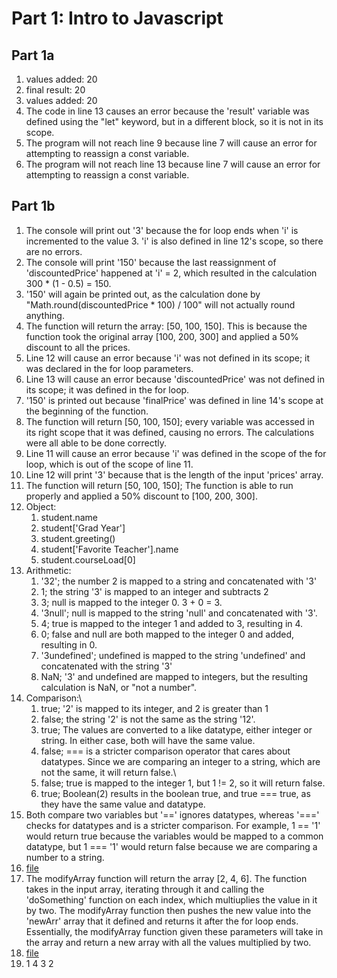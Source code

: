 # Part 1: Intro to Javascript

## Part 1a
1. values added: 20
2. final result: 20
3. values added: 20
4. The code in line 13 causes an error because the 'result' variable was defined using the "let" keyword, but in a different block, so it is not in its scope.
5. The program will not reach line 9 because line 7 will cause an error for attempting to reassign a const variable.
6. The program will not reach line 13 because line 7 will cause an error for attempting to reassign a const variable.

## Part 1b
1. The console will print out '3' because the for loop ends when 'i' is incremented to the value 3. 'i' is also defined in line 12's scope, so there are no errors.
2. The console will print '150' because the last reassignment of 'discountedPrice' happened at 'i' = 2, which resulted in the calculation 300 * (1 - 0.5) = 150.
3. '150' will again be printed out, as the calculation done by "Math.round(discountedPrice * 100) / 100" will not actually round anything.
4. The function will return the array: [50, 100, 150]. This is because the function took the original array [100, 200, 300] and applied a 50% discount to all the prices.
5. Line 12 will cause an error because 'i' was not defined in its scope; it was declared in the for loop parameters.
6. Line 13 will cause an error because 'discountedPrice' was not defined in its scope; it was defined in the for loop.
7. '150' is printed out because 'finalPrice' was defined in line 14's scope at the beginning of the function.
8. The function will return [50, 100, 150]; every variable was accessed in its right scope that it was defined, causing no errors. The calculations were all able to be done correctly.
9. Line 11 will cause an error because 'i' was defined in the scope of the for loop, which is out of the scope of line 11.
10. Line 12 will print '3' because that is the length of the input 'prices' array.
11. The function will return [50, 100, 150]; The function is able to run properly and applied a 50% discount to [100, 200, 300].
12. Object:
    1.  student.name
    2.  student['Grad Year']
    3.  student.greeting()
    4.  student['Favorite Teacher'].name
    5.  student.courseLoad[0]
13. Arithmetic:
    1.  '32'; the number 2 is mapped to a string and concatenated with '3'
    2.  1; the string '3' is mapped to an integer and subtracts 2
    3.  3; null is mapped to the integer 0. 3 + 0 = 3.
    4.  '3null'; null is mapped to the string 'null' and concatenated with '3'.
    5.  4; true is mapped to the integer 1 and added to 3, resulting in 4.
    6.  0; false and null are both mapped to the integer 0 and added, resulting in 0.
    7.  '3undefined'; undefined is mapped to the string 'undefined' and concatenated with the string '3'
    8.  NaN; '3' and undefined are mapped to integers, but the resulting calculation is NaN, or "not a number".
14. Comparison:\
    1.  true; '2' is mapped to its integer, and 2 is greater than 1
    2.  false; the string '2' is not the same as the string '12'.
    3.  true; The values are converted to a like datatype, either integer or string. In either case, both will have the same value.
    4.  false; === is a stricter comparison operator that cares about datatypes. Since we are comparing an integer to a string, which are not the same, it will return false.\
    5.  false; true is mapped to the integer 1, but 1 != 2, so it will return false.
    6.  true; Boolean(2) results in the boolean true, and true === true, as they have the same value and datatype.
15. Both compare two variables but '==' ignores datatypes, whereas '===' checks for datatypes and is a stricter comparison. For example, 1 == '1' would return true because the variables would be mapped to a common datatype, but 1 === '1' would return false because we are comparing a number to a string.
16. [file](part1b-question16.js)
17. The modifyArray function will return the array [2, 4, 6]. The function takes in the input array, iterating through it and calling the 'doSomething' function on each index, which multiuplies the value in it by two. The modifyArray function then pushes the new value into the 'newArr' array that it defined and returns it after the for loop ends. Essentially, the modifyArray function given these parameters will take in the array and return a new array with all the values multiplied by two.
18. [file](part1b-question18.js)
19. 1 4 3 2 
